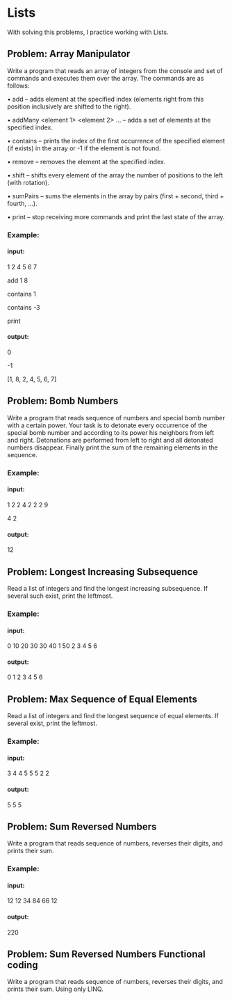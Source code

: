 
# Lists

With solving this problems, I practice working with Lists.

## Problem: Array Manipulator

Write a program that reads an array of integers from the console and set of commands and executes them over the array. The commands are as follows:

•	add <index> <element> – adds element at the specified index (elements right from this position inclusively are shifted to the right).

•	addMany <index> <element 1> <element 2> … <element n> – adds a set of elements at the specified index.

•	contains <element> – prints the index of the first occurrence of the specified element (if exists) in the array or -1 if the element is not found.

•	remove <index> – removes the element at the specified index.

•	shift <positions> – shifts every element of the array the number of positions to the left (with rotation).


•	sumPairs – sums the elements in the array by pairs (first + second, third + fourth, …).


•	print – stop receiving more commands and print the last state of the array.


### Example:
#### input:
1 2 4 5 6 7

add 1 8

contains 1

contains -3

print

#### output:
0

-1

[1, 8, 2, 4, 5, 6, 7]

## Problem: Bomb Numbers

Write a program that reads sequence of numbers and special bomb number with a certain power. Your task is to detonate every occurrence of the special bomb number and according to its power his neighbors from left and right. Detonations are performed from left to right and all detonated numbers disappear. Finally print the sum of the remaining elements in the sequence.

### Example:
#### input:
1 2 2 4 2 2 2 9

4 2

#### output:
12

## Problem: Longest Increasing Subsequence 

Read a list of integers and find the longest increasing subsequence. If several such exist, print the leftmost.

### Example:
#### input:
0 10 20 30 30 40 1 50 2 3 4 5 6
#### output:
0 1 2 3 4 5 6

## Problem: Max Sequence of Equal Elements

Read a list of integers and find the longest sequence of equal elements. If several exist, print the leftmost.

### Example:
#### input:
3 4 4 5 5 5 2 2
#### output:
5 5 5

## Problem: Sum Reversed Numbers

Write a program that reads sequence of numbers, reverses their digits, and prints their sum.

### Example:
#### input:
12 12 34 84 66 12
#### output:
220

## Problem: Sum Reversed Numbers Functional coding

Write a program that reads sequence of numbers, reverses their digits, and prints their sum.
Using only LINQ.




